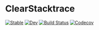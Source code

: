 # ClearStacktrace

[![Stable](https://img.shields.io/badge/docs-stable-blue.svg)](https://jkrumbiegel.github.io/ClearStacktrace.jl/stable)
[![Dev](https://img.shields.io/badge/docs-dev-blue.svg)](https://jkrumbiegel.github.io/ClearStacktrace.jl/dev)
[![Build Status](https://travis-ci.com/jkrumbiegel/ClearStacktrace.jl.svg?branch=master)](https://travis-ci.com/jkrumbiegel/ClearStacktrace.jl)
[![Codecov](https://codecov.io/gh/jkrumbiegel/ClearStacktrace.jl/branch/master/graph/badge.svg)](https://codecov.io/gh/jkrumbiegel/ClearStacktrace.jl)
